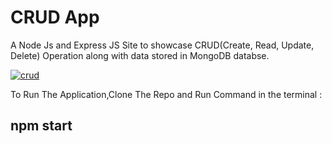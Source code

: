 # CRUD App


A Node Js and Express JS Site to showcase CRUD(Create, Read,  Update, Delete)  Operation along with data stored in MongoDB databse.

<a href="https://ibb.co/Ph22X1R"><img src="https://i.ibb.co/DCBBcwN/crud.png" alt="crud" border="0"></a>



To Run The Application,Clone The Repo and Run Command in the terminal : 
## npm start

